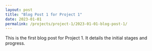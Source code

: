 ```yaml
---
layout: post
title: "Blog Post 1 for Project 1"
date: 2023-01-01
permalink: /projects/project-1/2023-01-01-blog-post-1/
---
```


This is the first blog post for Project 1. It details the initial stages and progress.


